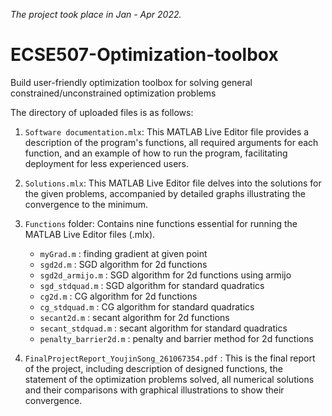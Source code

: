 _The project took place in Jan - Apr 2022._
# ECSE507-Optimization-toolbox
Build user-friendly optimization toolbox for solving general constrained/unconstrained optimization problems



The directory of uploaded files is as follows:

1. `Software documentation.mlx`: This MATLAB Live Editor file provides a description of the program's functions, all required arguments for each function, and an example of how to run the program, facilitating deployment for less experienced users.

2. `Solutions.mlx`: This MATLAB Live Editor file delves into the solutions for the given problems, accompanied by detailed graphs illustrating the convergence to the minimum.

3. `Functions` folder: Contains nine functions essential for running the MATLAB Live Editor files (.mlx).
   - `myGrad.m` : finding gradient at given point
   - `sgd2d.m` : SGD algorithm for 2d functions
   - `sgd2d_armijo.m` : SGD algorithm for 2d functions using armijo
   - `sgd_stdquad.m` : SGD algorithm for standard quadratics
   - `cg2d.m` : CG algorithm for 2d functions
   - `cg_stdquad.m` : CG algorithm for standard quadratics
   - `secant2d.m` : secant algorithm for 2d functions
   - `secant_stdquad.m` : secant algorithm for standard quadratics
   - `penalty_barrier2d.m` : penalty and barrier method for 2d functions

4.  `FinalProjectReport_YoujinSong_261067354.pdf` : This is the final report of the project, including description of designed functions, the statement of the optimization problems solved, all numerical solutions and their comparisons with graphical illustrations to show their convergence.
